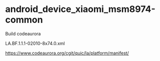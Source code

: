 # android_device_xiaomi_msm8974-common

Build codeaurora

LA.BF.1.1.1-02010-8x74.0.xml

https://www.codeaurora.org/cgit/quic/la/platform/manifest/
